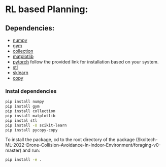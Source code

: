 # RL based Planning: 
## Dependencies: 
- [numpy](https://pypi.org/project/numpy/)
- [gym](https://pypi.org/project/gym/)
- [collection](https://pypi.org/project/collection/)
- [matplotlib](https://pypi.org/project/matplotlib/)
- [pytorch](https://pytorch.org/get-started/locally/) follow the provided link for installation based on your system. 
- [stl](https://pypi.org/project/stl/) 
- [sklearn](https://scikit-learn.org/stable/install.html)
- [copy](https://pypi.org/project/pycopy-copy/)
### Instal dependencies

``` sh 
pip install numpy
pip install gym
pip install collection 
pip install matplotlib 
pip instal stl 
pip install -U scikit-learn
pip install pycopy-copy
```
To install the package, cd to the root directory of the package (Skoltech-ML-2022-Drone-Collision-Avoidance-In-Indoor-Environment/foraging-v0-master) and run:
``` sh 
pip install -e .
```

